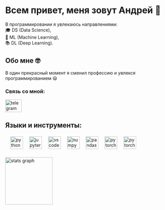 <h1 align="left">Всем привет, меня зовут Андрей 👋</h1>

<p align="left">
В программировании я увлекаюсь направлениями:<br>
🎓 DS (Data Science),<br>
🎲 ML (Machine Learning), <br>
📚 DL (Deep Learning).
</p>

### 

<h2 align="left">Обо мне 🤓</h2>
<p align="left"> 
В один прекрасный момент я сменил профессию и увлекся программированием 😃
    
</p>

### Связь со мной:

<div align="left">
  <a href="https://t.me/av_tar" target="_blank">
    <img src="https://raw.githubusercontent.com/maurodesouza/profile-readme-generator/master/src/assets/icons/social/telegram/default.svg" width="52" height="40" alt="telegram logo"  />
  </a>

</div>

###

<h2 align="left">Языки и инструменты:</h2>

###

<div align="left">
  <img width="12" />
  <img src="https://cdn.jsdelivr.net/gh/devicons/devicon/icons/python/python-original.svg" height="40" alt="python logo"  />
  <img width="12" />
  <img src="https://cdn.jsdelivr.net/gh/devicons/devicon/icons/jupyter/jupyter-original-wordmark.svg" height="40" alt="jupyter logo"  />
  <img width="12" />
  <img src="https://cdn.jsdelivr.net/gh/devicons/devicon/icons/vscode/vscode-original.svg" height="40" alt="vscode logo"  />
  <img width="12" />
  <img src="https://cdn.jsdelivr.net/gh/devicons/devicon/icons/numpy/numpy-original.svg" height="40" alt="numpy logo"  />
  <img width="12" />
  <img src="https://cdn.jsdelivr.net/gh/devicons/devicon/icons/pandas/pandas-original.svg" height="40" alt="pandas logo"  />
  <img width="12" />
  <img src="https://cdn.jsdelivr.net/gh/devicons/devicon/icons/pytorch/pytorch-original.svg" height="40" alt="pytorch logo"  />
  <img width="12" />
  <img src="[https://cdn.jsdelivr.net/gh/devicons/devicon/icons/pytorch/pytorch-original.svg](https://raw.githubusercontent.com/devicons/devicon/ca28c779441053191ff11710fe24a9e6c23690d6/icons/tensorflow/tensorflow-original.svg)" height="40" alt="pytorch logo"  />
</div>

###

<div align="left">
  <img src="https://github-readme-stats.vercel.app/api?username=AV-Tar&hide_title=false&hide_rank=false&show_icons=true&include_all_commits=true&count_private=true&disable_animations=false&theme=default&locale=en&hide_border=false&order=1" height="150" alt="stats graph"  />
</div>
